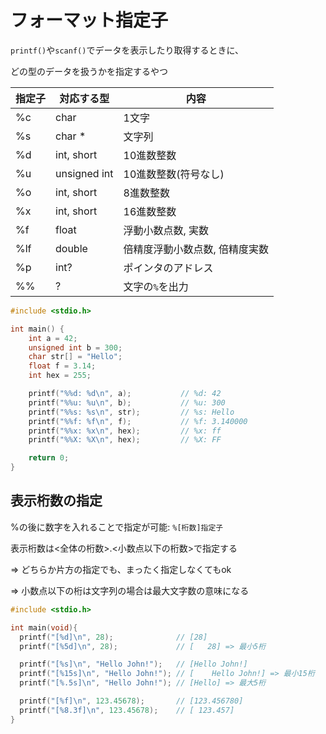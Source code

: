 # フォーマット指定子
`printf()`や`scanf()`でデータを表示したり取得するときに、

どの型のデータを扱うかを指定するやつ

| 指定子 | 対応する型   | 内容                           |
|--------|--------------|--------------------------------|
| %c     | char         | 1文字                          |
| %s     | char *       | 文字列                         |
| %d     | int, short   | 10進数整数                     |
| %u     | unsigned int | 10進数整数(符号なし)           |
| %o     | int, short   | 8進数整数                      |
| %x     | int, short   | 16進数整数                     |
| %f     | float        | 浮動小数点数, 実数             |
| %lf    | double       | 倍精度浮動小数点数, 倍精度実数 |
| %p     | int?         | ポインタのアドレス             |
| %%     | ?            | 文字の`%`を出力                |

```c
#include <stdio.h>

int main() {
	int a = 42;
	unsigned int b = 300;
	char str[] = "Hello";
	float f = 3.14;
	int hex = 255;

	printf("%%d: %d\n", a);           // %d: 42
	printf("%%u: %u\n", b);           // %u: 300
	printf("%%s: %s\n", str);         // %s: Hello
	printf("%%f: %f\n", f);           // %f: 3.140000
	printf("%%x: %x\n", hex);         // %x: ff
	printf("%%X: %X\n", hex);         // %X: FF

	return 0;
}
```

## 表示桁数の指定
%の後に数字を入れることで指定が可能: `%[桁数]指定子`

表示桁数は<全体の桁数>.<小数点以下の桁数>で指定する

=> どちらか片方の指定でも、まったく指定しなくてもok

=> 小数点以下の桁は文字列の場合は最大文字数の意味になる

```c
#include <stdio.h>

int main(void){
  printf("[%d]\n", 28);              // [28]
  printf("[%5d]\n", 28);             // [   28] => 最小5桁

  printf("[%s]\n", "Hello John!");   // [Hello John!]
  printf("[%15s]\n", "Hello John!"); // [    Hello John!] => 最小15桁
  printf("[%.5s]\n", "Hello John!"); // [Hello] => 最大5桁

  printf("[%f]\n", 123.45678);       // [123.456780]
  printf("[%8.3f]\n", 123.45678);    // [ 123.457]
}
```

